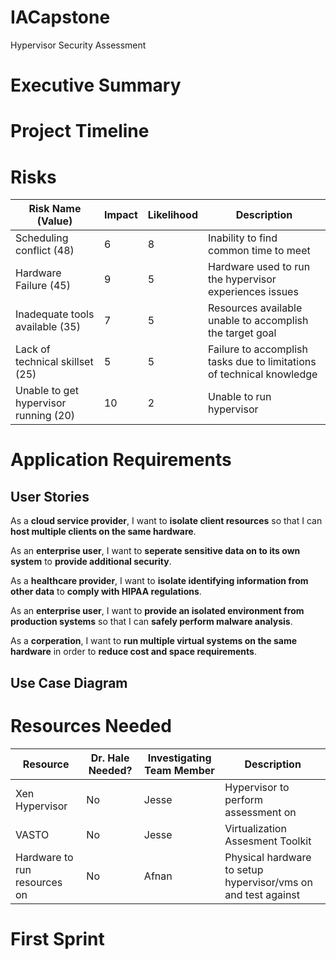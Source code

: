 # IACapstone
Hypervisor Security Assessment

# Executive Summary

# Project Timeline

# Risks

|Risk Name (Value)| Impact | Likelihood | Description |
|-----------------|--------|-----------|-------------|
|Scheduling conflict (48) | 6 | 8 | Inability to find common time to meet |
|Hardware Failure (45) | 9 | 5 | Hardware used to run the hypervisor experiences issues |
|Inadequate tools available (35) | 7 | 5 | Resources available unable to accomplish the target goal |
|Lack of technical skillset (25) | 5 | 5 | Failure to accomplish tasks due to limitations of technical knowledge |
|Unable to get hypervisor running (20) | 10 | 2 | Unable to run hypervisor |

# Application Requirements

## User Stories

As a **cloud service provider**, I want to **isolate client resources** so that I can **host multiple clients on the same hardware**.

As an **enterprise user**, I want to **seperate sensitive data on to its own system** to **provide additional security**.

As a **healthcare provider**, I want to **isolate identifying information from other data** to **comply with HIPAA regulations**.

As an **enterprise user**, I want to **provide an isolated environment from production systems** so that I can **safely perform malware analysis**.

As a **corperation**, I want to **run multiple virtual systems on the same hardware** in order to **reduce cost and space requirements**.

## Use Case Diagram

# Resources Needed

|Resource| Dr. Hale Needed? | Investigating Team Member | Description |
|--------|------------------|---------------------------|-------------|
|Xen Hypervisor| No | Jesse | Hypervisor to perform assessment on |
|VASTO| No | Jesse | Virtualization Assesment Toolkit | 
|Hardware to run resources on | No | Afnan | Physical hardware to setup hypervisor/vms on and test against|

# First Sprint
